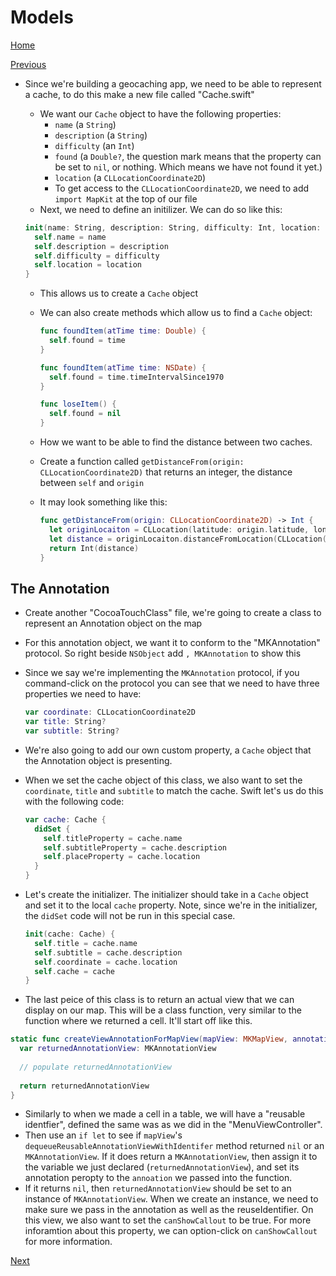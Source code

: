 # Models
[Home](Scavenger.md)

[Previous](menu.md)

- Since we're building a geocaching app, we need to be able to represent a cache, to do this make a new file called "Cache.swift"
  - We want our `Cache` object to have the following properties:
    - `name` (a `String`)
    - `description` (a `String`)
    - `difficulty` (an `Int`)
    - `found` (a `Double?`, the question mark means that the property can be set to `nil`, or nothing. Which means we have not found it yet.)
    - `location` (a `CLLocationCoordinate2D`)
    - To get access to the `CLLocationCoordinate2D`, we need to add `import MapKit` at the top of our file
  - Next, we need to define an initilizer. We can do so like this:

  ```swift
  init(name: String, description: String, difficulty: Int, location: CLLocationCoordinate2D) {
    self.name = name
    self.description = description
    self.difficulty = difficulty
    self.location = location
  }
  ```
  - This allows us to create a `Cache` object
  - We can also create methods which allow us to find a `Cache` object:
  
    ```swift
    func foundItem(atTime time: Double) {
      self.found = time
    }

    func foundItem(atTime time: NSDate) {
      self.found = time.timeIntervalSince1970
    }

    func loseItem() {
      self.found = nil
    }
    ```
    
  - How we want to be able to find the distance between two caches.
  - Create a function called `getDistanceFrom(origin: CLLocationCoordinate2D)` that returns an integer, the distance between `self` and `origin`
  - It may look something like this:
  
    ```swift
    func getDistanceFrom(origin: CLLocationCoordinate2D) -> Int {
      let originLocaiton = CLLocation(latitude: origin.latitude, longitude: origin.longitude)
      let distance = originLocaiton.distanceFromLocation(CLLocation(latitude: self.location.latitude, longitude: self.location.longitude))
      return Int(distance)
    }
    ```

## The Annotation
  - Create another "CocoaTouchClass" file, we're going to create a class to represent an Annotation object on the map
  - For this annotation object, we want it to conform to the "MKAnnotation" protocol. So right beside `NSObject` add `, MKAnnotation` to show this
  - Since we say we're implementing the `MKAnnotation` protocol, if you command-click on the protocol you can see that we need to have three properties we need to have:
  
    ```swift
    var coordinate: CLLocationCoordinate2D
    var title: String?
    var subtitle: String?
    ```
  - We're also going to add our own custom property, a `Cache` object that the Annotation object is presenting.
  - When we set the cache object of this class, we also want to set the `coordinate`, `title` and `subtitle` to match the cache. Swift let's us do this with the following code:

    ```swift
    var cache: Cache {
      didSet {
        self.titleProperty = cache.name
        self.subtitleProperty = cache.description
        self.placeProperty = cache.location
      }
    }
    ```
  - Let's create the initializer. The initializer should take in a `Cache` object and set it to the local `cache` property. Note, since we're in the initializer, the `didSet` code will not be run in this special case. 

    ```swift
    init(cache: Cache) {
      self.title = cache.name
      self.subtitle = cache.description
      self.coordinate = cache.location
      self.cache = cache
    }
    ```

  - The last peice of this class is to return an actual view that we can display on our map. This will be a class function, very similar to the function where we returned a cell. It'll start off like this.

```swift
static func createViewAnnotationForMapView(mapView: MKMapView, annotation: MKAnnotation) -> MKAnnotationView { 
  var returnedAnnotationView: MKAnnotationView
  
  // populate returnedAnnotationView
  
  return returnedAnnotationView
}
```
  - Similarly to when we made a cell in a table, we will have a "reusable identfier", defined the same was as we did in the "MenuViewController". 
  - Then use an `if let` to see if `mapView`'s `dequeueReusableAnnotationViewWithIdentifer` method returned `nil` or an `MKAnnotationView`. If it does return a `MKAnnotationView`, then assign it to the variable we just declared (`returnedAnnotationView`), and set its annotation peropty to the `annoation` we passed into the function.
  - If it returns `nil`, then `returnedAnnotationView` should be set to an instance of `MKAnnotationView`. When we create an instance, we need to make sure we pass in the annotation as well as the reuseIdentifier. On this view, we also want to set the `canShowCallout` to be true. For more inforamtion about this property, we can option-click on `canShowCallout` for more information.

[Next](map.md)
